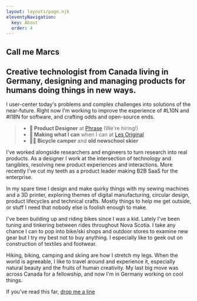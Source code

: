 ```yaml
---
layout: layouts/page.njk
eleventyNavigation:
  key: About
  order: 4
---
```


<section id="hero">
  <h1>Call me Marcs</h1>
  <h2>Creative technologist from Canada living in Germany, designing and managing products for humans doing things in new ways.</h2>
</section>

I user-center today's problems and complex challenges into solutions of the near-future. Right now I'm working to improve the experience of #L10N and #I18N for software, and crafting odds and open-source ends. 

> * **🦜 Product Designer** at [Phrase](https://www.phrase.com) (We're hiring!)
> * **🧵 Making what I can** when I can at [Les Original](https://www.github.com/les-original/)
> * **🚵‍♂️ Bicycle camper** and **old newschool skier**  

I've worked alongside researchers and engineers to turn research into real products. As a designer I work at the intersection of technology and tangibles, resolving new product experiences and interactions. More recently I've cut my teeth as a product leader making B2B SaaS for the enterprise.

In my spare time I design and make quirky things with my sewing machines and a 3D printer, exploring themes of digital manufacturing, circular design, product lifecycles and technical crafts. Mostly things to help me get outside, or stuff I need that nobody else is foolish enough to make.

I've been building up and riding bikes since I was a kid. Lately I've been tuning and tinkering between rides throughout Nova Scotia. I take any chance I can to pop into bike/ski shops and outdoor stores to examine new gear but I try my best not to buy anything. I especially like to geek out on construction of textiles and footwear.

Hiking, biking, camping and skiing are how I stretch my legs. When the world is agreeable, I like to travel around and experience it, especially natural beauty and the fruits of human creativity. My last big move was across Canada for a fellowship, and now I'm in Germany working on cool things.

If you've read this far, [drop me a line](mailto:sup+marcsist@marcsist.com)